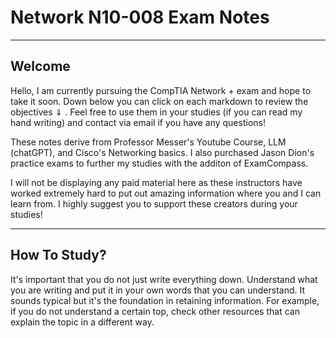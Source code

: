 # Network N10-008 Exam Notes
<hr>

## Welcome
<p> Hello, I am currently pursuing the CompTIA Network + exam and hope to take it soon. Down below you can click on each markdown to review the objectives ⇓ . Feel free to use them in your studies (if you can read my hand writing) and contact via email if you have any questions! </p>

<p> These notes derive from Professor Messer's Youtube Course, LLM (chatGPT), and Cisco's Networking basics. I also purchased Jason Dion's practice exams to further my studies with the additon of ExamCompass. </p>
  
<p> I will not be displaying any paid material here as these instructors have worked extremely hard to put out amazing information where you and I can learn from. I highly suggest you to support these creators during your studies! </p>
<hr> 

## How To Study? 
<p> It's important that you do not just write everything down. Understand what you are writing and put it in your own words that you can understand. It sounds typical but it's the foundation in retaining information. For example, if you do not understand a certain top, check other resources that can explain the topic in a different way. </p>
